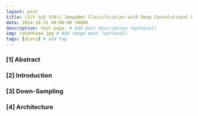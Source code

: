 ```yaml
---
layout: post
title: \[CV 논문 리뷰\] ImageNet Classification with Deep Convolutional Neural Networks 
date: 2024-10-25 00:00:00 +0800
description: test page. # Add post description (optional)
img: rahahhaaa.jpg # Add image post (optional)
tags: [diary] # add tag
---
```


### [1] Abstract

### [2] Introduction

### [3] Down-Sampling

### [4] Architecture


